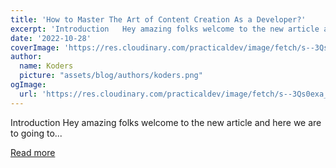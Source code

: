 ```yaml
---
title: 'How to Master The Art of Content Creation As a Developer?'
excerpt: 'Introduction   Hey amazing folks welcome to the new article and here we are to going to...'
date: '2022-10-28'
coverImage: 'https://res.cloudinary.com/practicaldev/image/fetch/s--3Qs0exa_--/c_imagga_scale,f_auto,fl_progressive,h_420,q_auto,w_1000/https://dev-to-uploads.s3.amazonaws.com/uploads/articles/iz8xls478sk7582gcgpw.png'
author:
  name: Koders
  picture: "assets/blog/authors/koders.png"
ogImage:
  url: 'https://res.cloudinary.com/practicaldev/image/fetch/s--3Qs0exa_--/c_imagga_scale,f_auto,fl_progressive,h_420,q_auto,w_1000/https://dev-to-uploads.s3.amazonaws.com/uploads/articles/iz8xls478sk7582gcgpw.png'
---
```


Introduction   Hey amazing folks welcome to the new article and here we are to going to...

[Read more](https://dev.to/patilganesh1010/how-to-master-the-art-of-content-creation-as-a-developer-kpn)
